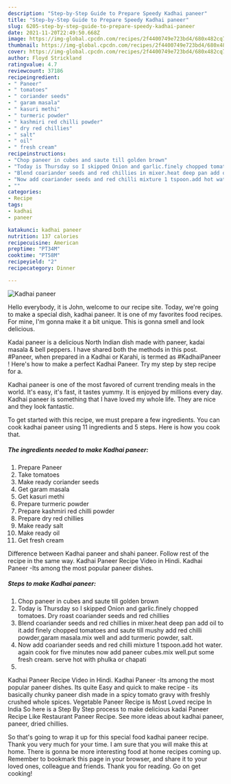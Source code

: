 ```yaml
---
description: "Step-by-Step Guide to Prepare Speedy Kadhai paneer"
title: "Step-by-Step Guide to Prepare Speedy Kadhai paneer"
slug: 6205-step-by-step-guide-to-prepare-speedy-kadhai-paneer
date: 2021-11-20T22:49:50.668Z
image: https://img-global.cpcdn.com/recipes/2f4400749e723bd4/680x482cq70/kadhai-paneer-recipe-main-photo.jpg
thumbnail: https://img-global.cpcdn.com/recipes/2f4400749e723bd4/680x482cq70/kadhai-paneer-recipe-main-photo.jpg
cover: https://img-global.cpcdn.com/recipes/2f4400749e723bd4/680x482cq70/kadhai-paneer-recipe-main-photo.jpg
author: Floyd Strickland
ratingvalue: 4.7
reviewcount: 37186
recipeingredient:
- " Paneer"
- " tomatoes"
- " coriander seeds"
- " garam masala"
- " kasuri methi"
- " turmeric powder"
- " kashmiri red chilli powder"
- " dry red chillies"
- " salt"
- " oil"
- " fresh cream"
recipeinstructions:
- "Chop paneer in cubes and saute till golden brown"
- "Today is Thursday so I skipped Onion and garlic.finely chopped tomatoes. Dry roast coariander seeds and red chillies"
- "Blend coariander seeds and red chillies in mixer.heat deep pan add oil to it.add finely chopped tomatoes and saute till mushy add red chilli powder,garam masala.mix well and add turmeric powder, salt."
- "Now add coariander seeds and red chilli mixture 1 tspoon.add hot water. again cook for five minutes now add paneer cubes.mix well.put some fresh cream. serve hot with phulka or chapati"
- ""
categories:
- Recipe
tags:
- kadhai
- paneer

katakunci: kadhai paneer 
nutrition: 137 calories
recipecuisine: American
preptime: "PT34M"
cooktime: "PT58M"
recipeyield: "2"
recipecategory: Dinner

---
```



![Kadhai paneer](https://img-global.cpcdn.com/recipes/2f4400749e723bd4/680x482cq70/kadhai-paneer-recipe-main-photo.jpg)

Hello everybody, it is John, welcome to our recipe site. Today, we're going to make a special dish, kadhai paneer. It is one of my favorites food recipes. For mine, I'm gonna make it a bit unique. This is gonna smell and look delicious.

Kadai paneer is a delicious North Indian dish made with paneer, kadai masala &amp; bell peppers. I have shared both the methods in this post. #Paneer, when prepared in a Kadhai or Karahi, is termed as #KadhaiPaneer ! Here&#39;s how to make a perfect Kadhai Paneer. Try my step by step recipe for a.

Kadhai paneer is one of the most favored of current trending meals in the world. It's easy, it's fast, it tastes yummy. It is enjoyed by millions every day. Kadhai paneer is something that I have loved my whole life. They are nice and they look fantastic.


To get started with this recipe, we must prepare a few ingredients. You can cook kadhai paneer using 11 ingredients and 5 steps. Here is how you cook that.

<!--inarticleads1-->

##### The ingredients needed to make Kadhai paneer:

1. Prepare  Paneer
1. Take  tomatoes
1. Make ready  coriander seeds
1. Get  garam masala
1. Get  kasuri methi
1. Prepare  turmeric powder
1. Prepare  kashmiri red chilli powder
1. Prepare  dry red chillies
1. Make ready  salt
1. Make ready  oil
1. Get  fresh cream


Difference between Kadhai paneer and shahi paneer. Follow rest of the recipe in the same way. Kadhai Paneer Recipe Video in Hindi. Kadhai Paneer -Its among the most popular paneer dishes. 

<!--inarticleads2-->

##### Steps to make Kadhai paneer:

1. Chop paneer in cubes and saute till golden brown
1. Today is Thursday so I skipped Onion and garlic.finely chopped tomatoes. Dry roast coariander seeds and red chillies
1. Blend coariander seeds and red chillies in mixer.heat deep pan add oil to it.add finely chopped tomatoes and saute till mushy add red chilli powder,garam masala.mix well and add turmeric powder, salt.
1. Now add coariander seeds and red chilli mixture 1 tspoon.add hot water. again cook for five minutes now add paneer cubes.mix well.put some fresh cream. serve hot with phulka or chapati
1. 


Kadhai Paneer Recipe Video in Hindi. Kadhai Paneer -Its among the most popular paneer dishes. Its quite Easy and quick to make recipe - its basically chunky paneer dish made in a spicy tomato gravy with freshly crushed whole spices. Vegetable Paneer Recipe is Most Loved recipe In India So here is a Step By Step process to make delicious kadai Paneer Recipe Like Restaurant Paneer Recipe. See more ideas about kadhai paneer, paneer, dried chillies. 

So that's going to wrap it up for this special food kadhai paneer recipe. Thank you very much for your time. I am sure that you will make this at home. There is gonna be more interesting food at home recipes coming up. Remember to bookmark this page in your browser, and share it to your loved ones, colleague and friends. Thank you for reading. Go on get cooking!
